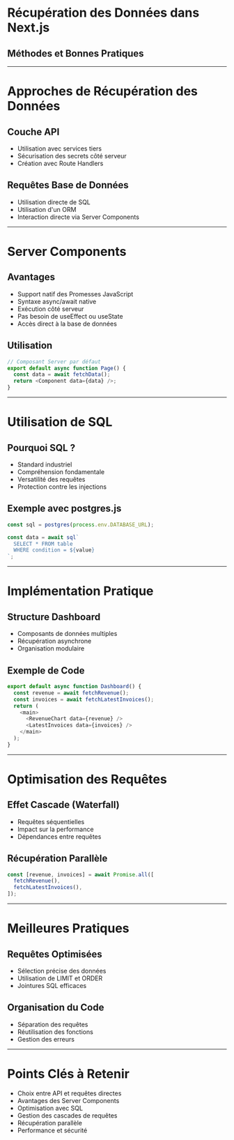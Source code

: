 # Récupération des Données dans Next.js

## Méthodes et Bonnes Pratiques

---

# Approches de Récupération des Données

## Couche API

- Utilisation avec services tiers
- Sécurisation des secrets côté serveur
- Création avec Route Handlers

## Requêtes Base de Données

- Utilisation directe de SQL
- Utilisation d'un ORM
- Interaction directe via Server Components

---

# Server Components

## Avantages

- Support natif des Promesses JavaScript
- Syntaxe async/await native
- Exécution côté serveur
- Pas besoin de useEffect ou useState
- Accès direct à la base de données

## Utilisation

```typescript
// Composant Server par défaut
export default async function Page() {
  const data = await fetchData();
  return <Component data={data} />;
}
```

---

# Utilisation de SQL

## Pourquoi SQL ?

- Standard industriel
- Compréhension fondamentale
- Versatilité des requêtes
- Protection contre les injections

## Exemple avec postgres.js

```typescript
const sql = postgres(process.env.DATABASE_URL);

const data = await sql`
  SELECT * FROM table
  WHERE condition = ${value}
`;
```

---

# Implémentation Pratique

## Structure Dashboard

- Composants de données multiples
- Récupération asynchrone
- Organisation modulaire

## Exemple de Code

```typescript
export default async function Dashboard() {
  const revenue = await fetchRevenue();
  const invoices = await fetchLatestInvoices();
  return (
    <main>
      <RevenueChart data={revenue} />
      <LatestInvoices data={invoices} />
    </main>
  );
}
```

---

# Optimisation des Requêtes

## Effet Cascade (Waterfall)

- Requêtes séquentielles
- Impact sur la performance
- Dépendances entre requêtes

## Récupération Parallèle

```typescript
const [revenue, invoices] = await Promise.all([
  fetchRevenue(),
  fetchLatestInvoices(),
]);
```

---

# Meilleures Pratiques

## Requêtes Optimisées

- Sélection précise des données
- Utilisation de LIMIT et ORDER
- Jointures SQL efficaces

## Organisation du Code

- Séparation des requêtes
- Réutilisation des fonctions
- Gestion des erreurs

---

# Points Clés à Retenir

- Choix entre API et requêtes directes
- Avantages des Server Components
- Optimisation avec SQL
- Gestion des cascades de requêtes
- Récupération parallèle
- Performance et sécurité
